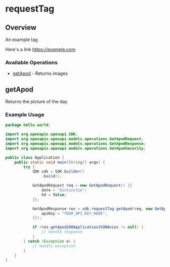 # requestTag

## Overview

An example tag

Here's a link
<https://example.com>
### Available Operations

* [getApod](#getapod) - Returns images

## getApod

Returns the picture of the day

### Example Usage

```java
package hello.world;

import org.openapis.openapi.SDK;
import org.openapis.openapi.models.operations.GetApodRequest;
import org.openapis.openapi.models.operations.GetApodResponse;
import org.openapis.openapi.models.operations.GetApodSecurity;

public class Application {
    public static void main(String[] args) {
        try {
            SDK sdk = SDK.builder()
                .build();

            GetApodRequest req = new GetApodRequest() {{
                date = "distinctio";
                hd = false;
            }};            

            GetApodResponse res = sdk.requestTag.getApod(req, new GetApodSecurity("quibusdam") {{
                apiKey = "YOUR_API_KEY_HERE";
            }});

            if (res.getApod200ApplicationJSONAnies != null) {
                // handle response
            }
        } catch (Exception e) {
            // handle exception
        }
    }
}
```

